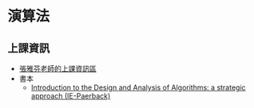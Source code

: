 # 演算法

## 上課資訊
- [張雅芬老師的上課資訊區](http://web.nutc.edu.tw/~cyf/)
- 書本
  - [Introduction to the Design and Analysis of Algorithms: a strategic approach (IE-Paerback)](https://www.tenlong.com.tw/products/9780071085762)